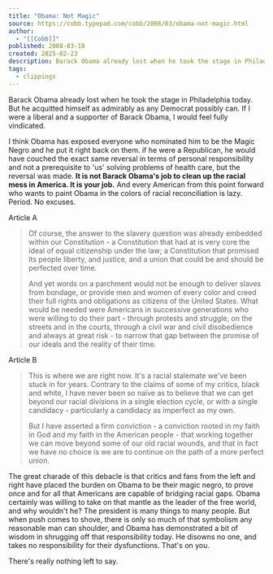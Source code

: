```yaml
---
title: "Obama: Not Magic"
source: https://cobb.typepad.com/cobb/2008/03/obama-not-magic.html
author:
  - "[[Cobb]]"
published: 2008-03-18
created: 2025-02-23
description: Barack Obama already lost when he took the stage in Philadelphia today. But he acquitted himself as admirably as any Democrat possibly can. If I were a liberal and a supporter of Barack Obama, I would feel fully vindicated. I...
tags:
  - clippings
---
```

Barack Obama already lost when he took the stage in Philadelphia today. But he acquitted himself as admirably as any Democrat possibly can. If I were a liberal and a supporter of Barack Obama, I would feel fully vindicated.

I think Obama has exposed everyone who nominated him to be the Magic Negro and he put it right back on them. if he were a Republican, he would have couched the exact same reversal in terms of personal responsibility and not a prerequisite to 'us' solving problems of health care, but the reversal was made. **It is not Barack Obama's job to clean up the racial mess in America. It is your job.** And every American from this point forward who wants to paint Obama in the colors of racial reconciliation is lazy. Period. No excuses.

Article A

> Of course, the answer to the slavery question was already embedded within our Constitution - a Constitution that had at is very core the ideal of equal citizenship under the law; a Constitution that promised its people liberty, and justice, and a union that could be and should be perfected over time.
> 
> And yet words on a parchment would not be enough to deliver slaves from bondage, or provide men and women of every color and creed their full rights and obligations as citizens of the United States. What would be needed were Americans in successive generations who were willing to do their part - through protests and struggle, on the streets and in the courts, through a civil war and civil disobedience and always at great risk - to narrow that gap between the promise of our ideals and the reality of their time.

Article B

> This is where we are right now. It's a racial stalemate we've been stuck in for years. Contrary to the claims of some of my critics, black and white, I have never been so naïve as to believe that we can get beyond our racial divisions in a single election cycle, or with a single candidacy - particularly a candidacy as imperfect as my own.
> 
> But I have asserted a firm conviction - a conviction rooted in my faith in God and my faith in the American people - that working together we can move beyond some of our old racial wounds, and that in fact we have no choice is we are to continue on the path of a more perfect union.

The great charade of this debacle is that critics and fans from the left and right have placed the burden on Obama to be their magic negro, to prove once and for all that Americans are capable of bridging racial gaps. Obama certainly was willing to take on that mantle as the leader of the free world, and why wouldn't he? The president is many things to many people. But when push comes to shove, there is only so much of that symbolism any reasonable man can shoulder, and Obama has demonstrated a bit of wisdom in shrugging off that responsibility today. He disowns no one, and takes no responsibility for their dysfunctions. That's on you.

There's really nothing left to say.